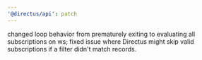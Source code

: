 ```yaml
---
'@directus/api': patch
---
```


changed loop behavior from prematurely exiting to evaluating all subscriptions on ws; fixed issue where Directus might
skip valid subscriptions if a filter didn't match records.
